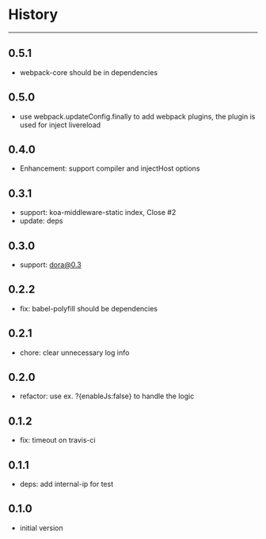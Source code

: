 # History

---

## 0.5.1

- webpack-core should be in dependencies

## 0.5.0

- use webpack.updateConfig.finally to add webpack plugins, the plugin is used for inject livereload

## 0.4.0

- Enhancement: support compiler and injectHost options

## 0.3.1

- support: koa-middleware-static index, Close #2
- update: deps

## 0.3.0

- support: dora@0.3

## 0.2.2

- fix: babel-polyfill should be dependencies 

## 0.2.1

- chore: clear unnecessary log info

## 0.2.0

- refactor: use ex. ?{enableJs:false} to handle the logic

## 0.1.2

- fix: timeout on travis-ci

## 0.1.1

- deps: add internal-ip for test

## 0.1.0

- initial version
